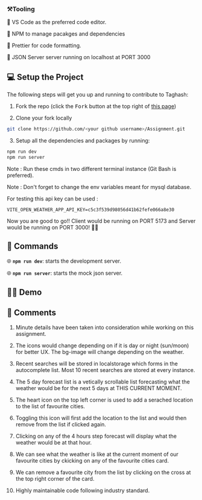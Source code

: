 ### ⚒️Tooling

📌 VS Code as the preferred code editor.

📌 NPM to manage pacakges and dependencies

📌 Prettier for code formatting.

📌 JSON Server server running on localhost at PORT 3000

## 💻 Setup the Project

The following steps will get you up and running to contribute to Taghash:

1. Fork the repo (click the <kbd>Fork</kbd> button at the top right of
   [this page](https://github.com/Bismay5467/Assignment.git))

2. Clone your fork locally

```sh
git clone https://github.com/<your github username>/Assignment.git
```

3. Setup all the dependencies and packages by running: 

```sh
npm run dev
npm run server
```
Note : Run these cmds in two different terminal instance (Git Bash is preferred).

Note : Don't forget to change the env variables meant for mysql database. 

For testing this api key can be used :

```
VITE_OPEN_WEATHER_APP_API_KEY=c5c3f539d98056d41b62fefe066a8e30
```

Now you are good to go!! Client would be running on PORT 5173 and Server would be running on PORT 3000! 🚀✨

## 🤖 Commands

🌐 **`npm run dev`**: starts the development server.

🌐 **`npm run server`**: starts the mock json server.

## 🧑‍💻 Demo





## 💬 Comments

1. Minute details have been taken into consideration while working on this assignment.
   
2. The icons would change depending on if it is day or night (sun/moon) for better UX. The bg-image will change depending on the weather.
   
3. Recent searches will be stored in localstorage which forms in the autocomplete list. Most 10 recent searches are stored at every instance.
   
4. The 5 day forecast list is a vetically scrollable list forecasting what the weather would be for the next 5 days at THIS CURRENT MOMENT.
   
5. The heart icon on the top left corner is used to add a serached location to the list of favourite cities. 
   
6. Toggling this icon will first add the location to the list and would then remove from the list if clicked again.
   
7. Clicking on any of the 4 hours step forecast will display what the weather would be at that hour. 
   
8. We can see what the weather is like at the current moment of our favourite cities by ckicking on any of the favourite cities card.
   
9.  We can remove a favourite city from the list by clicking on the cross at the top right corner of the card.

10. Highly maintainable code following industry standard.